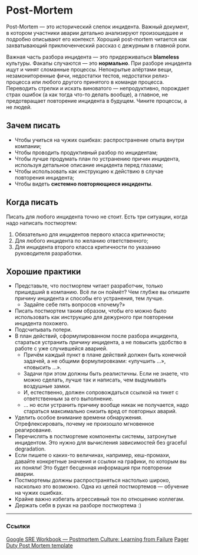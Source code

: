 # Post-Mortem

Post-Mortem — это исторический слепок инцидента. Важный документ, в котором участники аварии детально анализируют произошедшее и подробно описывают его контекст. Хороший post-mortem читается как захватывающий приключенческий рассказ с дежурным в главной роли.

Важная часть разбора инцидента — это придерживаться **blameless** культуры. Факапы случаются — это **нормально**.
При разборе инцидента ищут и чинят сломанные процессы. Непокрытые алёртами вещи, незамониторенные фичи, недостатки тестов, недостатки релиз-процесса или любого другого принятого в команде процесса.
Переводить стрелки и искать виноватого — непродуктивно, порождает страх ошибок (а как тогда что-то делать вообще),
а главное, не предотвращает повторение инцидента в будущем. Чините процессы, а не людей.

## Зачем писать
- Чтобы учиться на чужих ошибках: распространение опыта внутри компании;
- Чтобы проводить продуктивный разбор по инцидентам;
- Чтобы лучше продумать план по устранению причин инцидента, используя детальное описание инцидента перед глазами;
- Чтобы использовать как инструкцию к действию в случае повторения инцидента;
- Чтобы видеть **системно повторяющиеся инциденты**.

## Когда писать
Писать для любого инцидента точно не стоит. Есть три ситуации, когда надо написать постмортем:
1. Обязательно для инцидентов
     первого класса 
    критичности;
2. Для любого инцидента по желанию ответственного;
3. Для инцидента второго класса критичности по указанию руководителя разработки.

## Хорошие практики
- Представьте, что постмортем читает разработчик, только пришедший в компанию. Всё ли он поймёт? Чем глубже вы опишите причину инцидента и способы его устранения, тем лучше.
  - Задайте себе пять вопросов «почему?»
- Писать постмортем таким образом, чтобы его можно было использовать как инструкцию для дежурного при повторении инцидента похожего.
- Подсчитывать потери.    
- В план действий, сформулированном после разбора инцидента, стараться устранить *причину* инцидента, а не повысить удобство в работе с уже случившейся аварией.
  - Причём каждый пункт в плане действий должен быть конечной задачей, а не общими формулировками: «улучшить ...», «повысить ...».
  - Задачи при этом должны быть реалистичны. Если не знаете, что можно сделать, лучше так и написать, чем выдумывать воздушные замки.
  - И, естественно, должен сопровождаться ссылкой на тикет с ответственным за его выполнение.
  - ... но если устранить причину вообще никак не получается, надо стараться максимально снизить вред от повторных аварий.
- Уделить особое внимание времени обнаружения. Отрефлексировать, почему не произошло мгновенное реагирование.
- Перечислять в постмортеме компоненты системы, затронутые инцидентом. Это нужно для вычисления зависимостей без graceful degradation.
- Если пишете о каких-то величинах, например, кеш-промахи, давайте конкретные значения и ссылки на графики, по которым вы их поняли! Это будет бесценная информация при повторении аварии.
- Постмортемы должны распространяться настолько широко, насколько это возможно. Одна из целей постмортемов — обучение на чужих ошибках.
- Крайне важно избегать агрессивный тон по отношению коллегам.
- Держать себя в руках на разборе постмортема :)

---
### Ссылки
[Google SRE Workbook — Postmortem Culture: Learning from Failure](https://sre.google/workbook/postmortem-culture/)
[Pager Duty Post Mortem template](https://response.pagerduty.com/after/post_mortem_template/)
